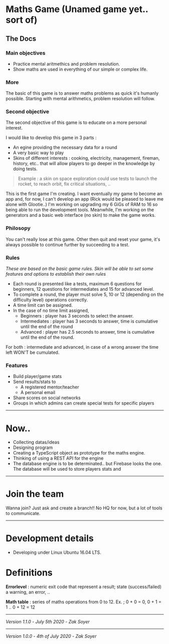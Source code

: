 # Maths Game (Unamed game yet.. sort of)
## The Docs

### Main objectives

* Practice mental aritmethics and problem resolution.
* Show maths are used in everything of our simple or complex life.

### More

The basic of this game is to answer maths problems as quick it's humanly possible.
Starting with mental arithmetics, problem resolution will follow.

### Second objective

The second objective of this game is to educate on a more personal interest.

I would like to develop this game in 3 parts :
* An egine providing the necessary data for a round 
* A very basic way to play
* Skins of different interests : cooking, electricity, management, fireman, history, etc.. that will allow players to go deeper in the knowledge by doing tests.

>Example : a skin on space exploration could use tests to launch the rocket, to reach orbit, fix critical situations, ..


This is the first game I'm creating.  I want eventually my game to become an app and, for now, I can't develop an app (Rick would be pleased to leave me alone with Glootie..) I'm working on upgrading my 6 GiGs of RAM to 16 so being able to run the development tools.  Meanwhile, I'm working on the generators and a basic web interface (no skin) to make the game works.

### Philosopy

You can't really lose at this game.  Other then quit and reset your game, it's always possible to continue further by succeeding to a test.

### Rules

*These are based on the basic game rules.  Skin will be able to set some features and options to establish their own rules*

* Each round is presented like a tests, maximum 6 questions for beginners, 12 questions for intermediates and 15 for advanced level.
* To complete a round, the player must solve 5, 10 or 12 (depending on the difficulty level) operations correctly.
* A time limit can be assigned.
* In the case of no time limit assigned, 
  * Beginners : player has 3 seconds to select the answer.
  * Intermediates : player has 3 seconds to answer, time is cumulative until the end of the round
  * Advanced : player has 2.5 seconds to answer, time is cumulative until the end of the round.  

For both : intermediate and advanced, in case of a wrong answer the time left WON'T be cumulated.

### Features
* Build player/game stats
* Send results/stats to 
  * A registered mentor/teacher
  * A personal email
* Share scores on social networks
* Groups in which admins can create special tests for specific players

***

# Now..

* Collecting datas/ideas
* Designing program
* Creating a TypeScript object as prototype for the maths engine.
* Thinking of using a REST API for the engine
* The database engine is to be determinated.. but Firebase looks the one.  The database will be used to store players stats and 

***

# Join the team

Wanna join? Just ask and create a branch!!  No HQ for now, but a lot of tools to communicate.

***

# Development details

* Developing under Linux Ubuntu 16.04 LTS.

# Definitions

**Errorlevel** : numeric exit code that represent a result; state (success/failed) a warning, an error, ..

**Math table** : series of maths operations from 0 to 12. Ex. ; 0 + 0 = 0, 0 + 1 = 1 .. 0 + 12 = 12

***
*Version 1.1.0 -*
*July 5th 2020 -*
*Zak Soyer*
***
*Version 1.0.0 -*
*4th of July 2020 -*
*Zak Soyer*